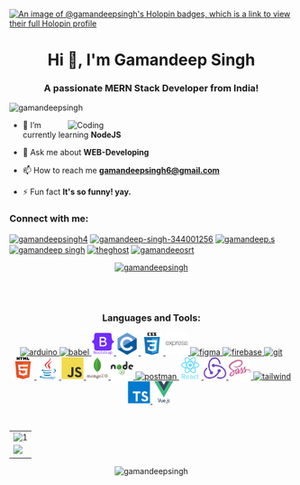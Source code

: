 
[![An image of @gamandeepsingh's Holopin badges, which is a link to view their full Holopin profile](https://holopin.me/gamandeepsingh)](https://holopin.io/@gamandeepsingh)

<h1 align="center">Hi 👋, I'm Gamandeep Singh</h1>
<h3 align="center">A passionate <b>MERN Stack Developer</b> from India!</h3>

<p align="left"> <img src="https://komarev.com/ghpvc/?username=gamandeepsingh&label=Profile%20views&theme=merko&color=0e75b6&style=flat" alt="gamandeepsingh" /> </p>


<img align="right" alt="Coding" width="400" margin="200" src="https://mir-s3-cdn-cf.behance.net/project_modules/max_1200/06f21a161921919.63cd7887d0a70.gif"> 

- 🌱 I’m currently learning **NodeJS**

- 💬 Ask me about **WEB-Developing**

- 📫 How to reach me **gamandeepsingh6@gmail.com**

- ⚡ Fun fact **It's so funny! yay.**

 
<h3 align="left">Connect with me:</h3>
<p align="left">
<a href="https://twitter.com/gamandeepsingh4" target="blank"><img align="center" src="https://raw.githubusercontent.com/rahuldkjain/github-profile-readme-generator/master/src/images/icons/Social/twitter.svg" alt="gamandeepsingh4" height="30" width="40" /></a>
<a href="https://linkedin.com/in/gamandeep-singh-344001256" target="blank"><img align="center" src="https://raw.githubusercontent.com/rahuldkjain/github-profile-readme-generator/master/src/images/icons/Social/linked-in-alt.svg" alt="gamandeep-singh-344001256" height="30" width="40" /></a>
<a href="https://instagram.com/gamandeep.s" target="blank"><img align="center" src="https://raw.githubusercontent.com/rahuldkjain/github-profile-readme-generator/master/src/images/icons/Social/instagram.svg" alt="gamandeep.s" height="30" width="40" /></a>
<a href="https://www.hackerrank.com/gamandeep singh" target="blank"><img align="center" src="https://raw.githubusercontent.com/rahuldkjain/github-profile-readme-generator/master/src/images/icons/Social/hackerrank.svg" alt="gamandeep singh" height="30" width="40" /></a>
<a href="https://www.leetcode.com/theghost" target="blank"><img align="center" src="https://raw.githubusercontent.com/rahuldkjain/github-profile-readme-generator/master/src/images/icons/Social/leet-code.svg" alt="theghost" height="30" width="40" /></a>
<a href="https://auth.geeksforgeeks.org/user/gamandeeosrt" target="blank"><img align="center" src="https://raw.githubusercontent.com/rahuldkjain/github-profile-readme-generator/master/src/images/icons/Social/geeks-for-geeks.svg" alt="gamandeeosrt" height="30" width="40" /></a>
</p>

<p align="center"><a href="https://github.com/ryo-ma/github-profile-trophy"><img src="https://github-profile-trophy.vercel.app/?username=gamandeepsingh&theme=dracula&column=6&margin-w=15&margin-h=15" alt="gamandeepsingh" /></a></p>
<br/>
<br/>
<h3 align="center"><b>Languages and Tools:</b></h3>
<p align="center"> <a href="https://www.arduino.cc/" target="_blank" rel="noreferrer">
<img src="https://cdn.worldvectorlogo.com/logos/arduino-1.svg" alt="arduino" width="40" height="40"/> </a> <a href="https://babeljs.io/" target="_blank" rel="noreferrer"> 
<img src="https://www.vectorlogo.zone/logos/babeljs/babeljs-icon.svg" alt="babel" width="40" height="40"/> </a> <a href="https://getbootstrap.com" target="_blank" rel="noreferrer"> 
<img src="https://raw.githubusercontent.com/devicons/devicon/master/icons/bootstrap/bootstrap-plain-wordmark.svg" alt="bootstrap" width="40" height="40"/> </a> <a href="https://www.cprogramming.com/" target="_blank" rel="noreferrer"> 
<img src="https://raw.githubusercontent.com/devicons/devicon/master/icons/c/c-original.svg" alt="c" width="40" height="40"/> </a> <a href="https://www.w3schools.com/css/" target="_blank" rel="noreferrer"> 
<img src="https://raw.githubusercontent.com/devicons/devicon/master/icons/css3/css3-original-wordmark.svg" alt="css3" width="40" height="40"/> </a> <a href="https://expressjs.com" target="_blank" rel="noreferrer"> 
<img src="https://raw.githubusercontent.com/devicons/devicon/master/icons/express/express-original-wordmark.svg" alt="express" width="40" height="40"/> </a> <a href="https://www.figma.com/" target="_blank" rel="noreferrer"> 
<img src="https://www.vectorlogo.zone/logos/figma/figma-icon.svg" alt="figma" width="40" height="40"/> </a> <a href="https://firebase.google.com/" target="_blank" rel="noreferrer"> 
<img src="https://www.vectorlogo.zone/logos/firebase/firebase-icon.svg" alt="firebase" width="40" height="40"/> </a> <a href="https://git-scm.com/" target="_blank" rel="noreferrer"> 
<img src="https://www.vectorlogo.zone/logos/git-scm/git-scm-icon.svg" alt="git" width="40" height="40"/> </a> <a href="https://www.w3.org/html/" target="_blank" rel="noreferrer"> 
<img src="https://raw.githubusercontent.com/devicons/devicon/master/icons/html5/html5-original-wordmark.svg" alt="html5" width="40" height="40"/> </a> <a href="https://www.java.com" target="_blank" rel="noreferrer"> 
<img src="https://raw.githubusercontent.com/devicons/devicon/master/icons/java/java-original.svg" alt="java" width="40" height="40"/> </a> <a href="https://developer.mozilla.org/en-US/docs/Web/JavaScript" target="_blank" rel="noreferrer"> 
<img src="https://raw.githubusercontent.com/devicons/devicon/master/icons/javascript/javascript-original.svg" alt="javascript" width="40" height="40"/> </a> <a href="https://www.mongodb.com/" target="_blank" rel="noreferrer"> 
<img src="https://raw.githubusercontent.com/devicons/devicon/master/icons/mongodb/mongodb-original-wordmark.svg" alt="mongodb" width="40" height="40"/> </a> <a href="https://nodejs.org" target="_blank" rel="noreferrer"> 
<img src="https://raw.githubusercontent.com/devicons/devicon/master/icons/nodejs/nodejs-original-wordmark.svg" alt="nodejs" width="40" height="40"/> </a> <a href="https://postman.com" target="_blank" rel="noreferrer"> 
<img src="https://www.vectorlogo.zone/logos/getpostman/getpostman-icon.svg" alt="postman" width="40" height="40"/> </a> <a href="https://reactjs.org/" target="_blank" rel="noreferrer"> 
<img src="https://raw.githubusercontent.com/devicons/devicon/master/icons/react/react-original-wordmark.svg" alt="react" width="40" height="40"/> </a> <a href="https://redux.js.org" target="_blank" rel="noreferrer"> 
<img src="https://raw.githubusercontent.com/devicons/devicon/master/icons/redux/redux-original.svg" alt="redux" width="40" height="40"/> </a> <a href="https://sass-lang.com" target="_blank" rel="noreferrer"> 
<img src="https://raw.githubusercontent.com/devicons/devicon/master/icons/sass/sass-original.svg" alt="sass" width="40" height="40"/> </a> <a href="https://tailwindcss.com/" target="_blank" rel="noreferrer"> 
<img src="https://www.vectorlogo.zone/logos/tailwindcss/tailwindcss-icon.svg" alt="tailwind" width="40" height="40"/> </a> <a href="https://www.typescriptlang.org/" target="_blank" rel="noreferrer"> 
<img src="https://raw.githubusercontent.com/devicons/devicon/master/icons/typescript/typescript-original.svg" alt="typescript" width="40" height="40"/> </a> <a href="https://vuejs.org/" target="_blank" rel="noreferrer"> 
<img src="https://raw.githubusercontent.com/devicons/devicon/master/icons/vuejs/vuejs-original-wordmark.svg" alt="vuejs" width="40" height="40"/> </a> </p>
<br/>
 <table align="center">
   <tr>
     <td><img src="https://github-profile-summary-cards.vercel.app/api/cards/profile-details?username=gamandeepsingh&theme=monokai"  display=block width=100% height=auto  alt="1" ></td>
    </tr> 
    <tr>
       <centre><td>
         <a href="https://github.com/gamandeepsingh/github-readme-activity-graph#gh-light-mode-only">
          <img src="https://github-readme-activity-graph.cyclic.app/graph?username=gamandeepsingh&theme=react&area=true&hide_border=true#gh-light-mode-only" width="100%">
         </a>
     </td></centre>
   </td>
   </tr>
 </table>
<p align="center"><img  src="https://github-readme-stats.vercel.app/api/top-langs?username=gamandeepsingh&show_icons=true&theme=tokyonight&locale=en&layout=compact" alt="gamandeepsingh" /></p>
<br/>
